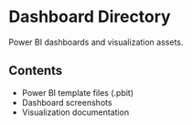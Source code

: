 # Dashboard Directory

Power BI dashboards and visualization assets.

## Contents
- Power BI template files (.pbit)
- Dashboard screenshots
- Visualization documentation
